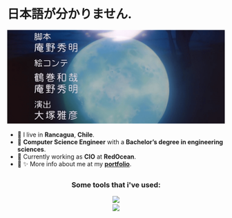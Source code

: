 # 日本語が分かりません.

![fly_me_to_the_moon](./assets/evangelion.png)

- 🌆 I live in **Rancagua**, **Chile**.
- 🗿 **Computer Science Engineer** with a **Bachelor’s degree in engineering sciences**.
- 💼 Currently working as **CIO** at **RedOcean**.
- 🔎 ✨ More info about me at my **[portfolio](https://ariel-salgado.github.io/)**.

<!--
##

<h3 align="center">Some useless stats</h3>

<table>
  <tr>
    <td align="center" style="padding=0;width=50%;">
      <img align="center" style="padding=0;" src="https://github-readme-stats.vercel.app/api?username=ariel-salgado&show_icons=true&title_color=4F8CC9&text_color=9f9f9f&bg_color=00000000&hide_border=true&icon_color=4F8CC9&hide_title=true&count_private=true" />
    </td>
    <td align="center" style="padding=0;width=50%;">
      <img align="center" style="padding=0;" src="https://github-readme-stats.vercel.app/api/top-langs/?username=ariel-salgado&layout=compact&show_icons=true&title_color=4F8CC9&text_color=9f9f9f&bg_color=00000000&hide_border=true&icon_color=00000000&count_private=true&langs_count=10&hide_title=true" />
    </td>
  </tr>
</table>
-->

##

<h3 align="center">Some tools that i've used:</h3>

<div align="center">
  <img src="https://skillicons.dev/icons?i=html,css,js,ts,svelte,vue,react,tailwind" />
</div>
<div align="center">
  <img src="https://skillicons.dev/icons?i=mysql,postgres,nodejs,cpp,java,python,docker&perline" />
</div>

